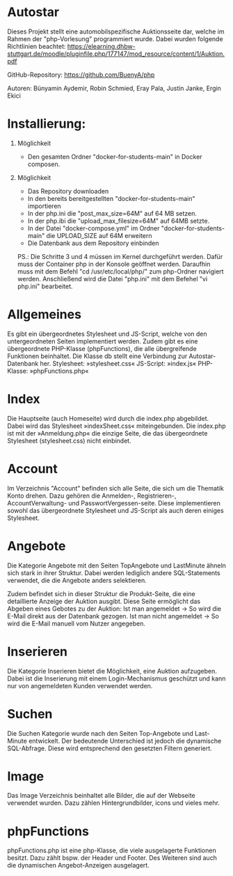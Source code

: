 # Autostar

Dieses Projekt stellt eine automobilspezifische Auktionsseite dar, welche im Rahmen der "php-Vorlesung" programmiert wurde.
Dabei wurden folgende Richtlinien beachtet: https://elearning.dhbw-stuttgart.de/moodle/pluginfile.php/177147/mod_resource/content/1/Auktion.pdf

GitHub-Repository: https://github.com/BuenyA/php

Autoren: Bünyamin Aydemir, Robin Schmied, Eray Pala, Justin Janke, Ergin Ekici

# Installierung:

1. Möglichkeit

    - Den gesamten Ordner "docker-for-students-main" in Docker composen.

2. Möglichkeit

    - Das Repository downloaden
    - In den bereits bereitgestellten "docker-for-students-main" importieren
    - In der php.ini die "post_max_size=64M" auf 64 MB setzen.
    - In der php.ibi die "upload_max_filesize=64M" auf 64MB setzte.
    - In der Datei "docker-compose.yml" im Ordner "docker-for-students-main" die UPLOAD_SIZE auf 64M erweitern
    - Die Datenbank aus dem Repository einbinden

   PS.: Die Schritte 3 und 4 müssen im Kernel durchgeführt werden.
        Dafür muss der Container php in der Konsole geöffnet werden.
        Daraufhin muss mit dem Befehl "cd /usr/etc/local/php/" zum php-Ordner navigiert werden.
        Anschließend wird die Datei "php.ini" mit dem Befehel "vi php.ini" bearbeitet.


# Allgemeines
Es gibt ein übergeordnetes Stylesheet und JS-Script, welche von den untergeordneten Seiten implementiert werden.
Zudem gibt es eine übergeordnete PHP-Klasse (phpFunctions), die alle übergreifende Funktionen beinhaltet.
Die Klasse db stellt eine Verbindung zur Autostar-Datenbank her.
    Stylesheet:  »stylesheet.css«
    JS-Script:   »index.js«
    PHP-Klasse:  »phpFunctions.php«


# Index
Die Hauptseite (auch Homeseite) wird durch die index.php abgebildet.
Dabei wird das Stylesheet »indexSheet.css« miteingebunden.
Die index.php ist mit der »Anmeldung.php« die einzige Seite, die das übergeordnete Stylesheet (stylesheet.css) nicht einbindet.


# Account
Im Verzeichnis "Account" befinden sich alle Seite, die sich um die Thematik Konto drehen.
Dazu gehören die Anmelden-, Registrieren-, AccountVerwaltung- und PasswortVergessen-seite.
Diese implementieren sowohl das übergeordnete Stylesheet und JS-Script als auch deren einiges Stylesheet.


# Angebote
Die Kategorie Angebote mit den Seiten TopAngebote und LastMinute ähneln sich stark in ihrer Struktur.
Dabei werden lediglich andere SQL-Statements verwendet, die die Angebote anders selektieren.

Zudem befindet sich in dieser Struktur die Produkt-Seite, die eine detaillierte Anzeige der Auktion ausgibt.
Diese Seite ermöglicht das Abgeben eines Gebotes zu der Auktion:
Ist man angemeldet -> So wird die E-Mail direkt aus der Datenbank gezogen.
Ist man nicht angemeldet -> So wird die E-Mail manuell vom Nutzer angegeben.


# Inserieren
Die Kategorie Inserieren bietet die Möglichkeit, eine Auktion aufzugeben.
Dabei ist die Inserierung mit einem Login-Mechanismus geschützt und kann nur von angemeldeten Kunden verwendet werden.


# Suchen
Die Suchen Kategorie wurde nach den Seiten Top-Angebote und Last-Minute entwickelt.
Der bedeutende Unterschied ist jedoch die dynamische SQL-Abfrage. Diese wird entsprechend den gesetzten Filtern generiert.


# Image
Das Image Verzeichnis beinhaltet alle Bilder, die auf der Webseite verwendet wurden.
Dazu zählen Hintergrundbilder, icons und vieles mehr.


# phpFunctions
phpFunctions.php ist eine php-Klasse, die viele ausgelagerte Funktionen besitzt.
Dazu zählt bspw. der Header und Footer. Des Weiteren sind auch die dynamischen Angebot-Anzeigen ausgelagert.
